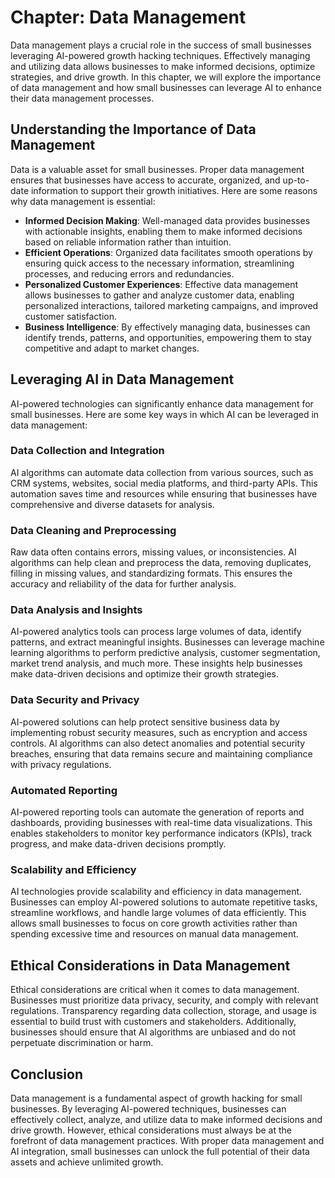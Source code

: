 Chapter: Data Management
========================

Data management plays a crucial role in the success of small businesses leveraging AI-powered growth hacking techniques. Effectively managing and utilizing data allows businesses to make informed decisions, optimize strategies, and drive growth. In this chapter, we will explore the importance of data management and how small businesses can leverage AI to enhance their data management processes.

Understanding the Importance of Data Management
-----------------------------------------------

Data is a valuable asset for small businesses. Proper data management ensures that businesses have access to accurate, organized, and up-to-date information to support their growth initiatives. Here are some reasons why data management is essential:

* **Informed Decision Making**: Well-managed data provides businesses with actionable insights, enabling them to make informed decisions based on reliable information rather than intuition.
* **Efficient Operations**: Organized data facilitates smooth operations by ensuring quick access to the necessary information, streamlining processes, and reducing errors and redundancies.
* **Personalized Customer Experiences**: Effective data management allows businesses to gather and analyze customer data, enabling personalized interactions, tailored marketing campaigns, and improved customer satisfaction.
* **Business Intelligence**: By effectively managing data, businesses can identify trends, patterns, and opportunities, empowering them to stay competitive and adapt to market changes.

Leveraging AI in Data Management
--------------------------------

AI-powered technologies can significantly enhance data management for small businesses. Here are some key ways in which AI can be leveraged in data management:

### Data Collection and Integration

AI algorithms can automate data collection from various sources, such as CRM systems, websites, social media platforms, and third-party APIs. This automation saves time and resources while ensuring that businesses have comprehensive and diverse datasets for analysis.

### Data Cleaning and Preprocessing

Raw data often contains errors, missing values, or inconsistencies. AI algorithms can help clean and preprocess the data, removing duplicates, filling in missing values, and standardizing formats. This ensures the accuracy and reliability of the data for further analysis.

### Data Analysis and Insights

AI-powered analytics tools can process large volumes of data, identify patterns, and extract meaningful insights. Businesses can leverage machine learning algorithms to perform predictive analysis, customer segmentation, market trend analysis, and much more. These insights help businesses make data-driven decisions and optimize their growth strategies.

### Data Security and Privacy

AI-powered solutions can help protect sensitive business data by implementing robust security measures, such as encryption and access controls. AI algorithms can also detect anomalies and potential security breaches, ensuring that data remains secure and maintaining compliance with privacy regulations.

### Automated Reporting

AI-powered reporting tools can automate the generation of reports and dashboards, providing businesses with real-time data visualizations. This enables stakeholders to monitor key performance indicators (KPIs), track progress, and make data-driven decisions promptly.

### Scalability and Efficiency

AI technologies provide scalability and efficiency in data management. Businesses can employ AI-powered solutions to automate repetitive tasks, streamline workflows, and handle large volumes of data efficiently. This allows small businesses to focus on core growth activities rather than spending excessive time and resources on manual data management.

Ethical Considerations in Data Management
-----------------------------------------

Ethical considerations are critical when it comes to data management. Businesses must prioritize data privacy, security, and comply with relevant regulations. Transparency regarding data collection, storage, and usage is essential to build trust with customers and stakeholders. Additionally, businesses should ensure that AI algorithms are unbiased and do not perpetuate discrimination or harm.

Conclusion
----------

Data management is a fundamental aspect of growth hacking for small businesses. By leveraging AI-powered techniques, businesses can effectively collect, analyze, and utilize data to make informed decisions and drive growth. However, ethical considerations must always be at the forefront of data management practices. With proper data management and AI integration, small businesses can unlock the full potential of their data assets and achieve unlimited growth.
